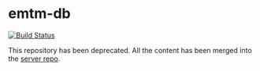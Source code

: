# emtm-db
[![Build Status](https://travis-ci.com/earn-me-some-money/emtm-db.svg?branch=master)](https://travis-ci.com/earn-me-some-money/emtm-db)

This repository has been deprecated. All the content has been merged into the [server repo](https://github.com/earn-me-some-money/emtm-server).
